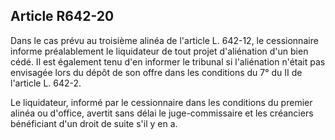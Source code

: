 Article R642-20
----
Dans le cas prévu au troisième alinéa de l'article L. 642-12, le cessionnaire
informe préalablement le liquidateur de tout projet d'aliénation d'un bien cédé.
Il est également tenu d'en informer le tribunal si l'aliénation n'était pas
envisagée lors du dépôt de son offre dans les conditions du 7° du II de
l'article L. 642-2.

Le liquidateur, informé par le cessionnaire dans les conditions du premier
alinéa ou d'office, avertit sans délai le juge-commissaire et les créanciers
bénéficiant d'un droit de suite s'il y en a.
